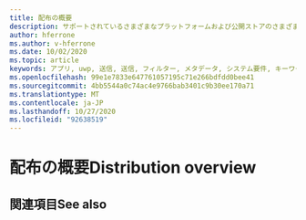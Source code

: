 ```yaml
---
title: 配布の概要
description: サポートされているさまざまなプラットフォームおよび公開ストアのさまざまなディストリビューションオプションの概要です。
author: hferrone
ms.author: v-hferrone
ms.date: 10/02/2020
ms.topic: article
keywords: アプリ, uwp, 送信, 送信, フィルター, メタデータ, システム要件, キーワード, wack, 認定, パッケージ, appx, 販売
ms.openlocfilehash: 99e1e7833e647761057195c71e266bdfdd0bee41
ms.sourcegitcommit: 4bb5544a0c74ac4e9766bab3401c9b30ee170a71
ms.translationtype: MT
ms.contentlocale: ja-JP
ms.lasthandoff: 10/27/2020
ms.locfileid: "92638519"
---
```

# <a name="distribution-overview"></a><span data-ttu-id="f17b2-104">配布の概要</span><span class="sxs-lookup"><span data-stu-id="f17b2-104">Distribution overview</span></span>

## <a name="see-also"></a><span data-ttu-id="f17b2-105">関連項目</span><span class="sxs-lookup"><span data-stu-id="f17b2-105">See also</span></span>